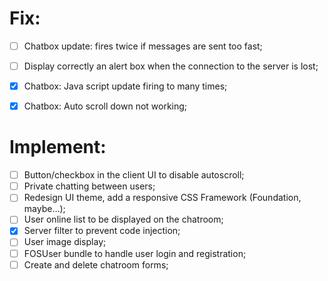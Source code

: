 # Fix:
- [ ] Chatbox update: fires twice if messages are sent too fast;
- [ ] Display correctly an alert box when the connection to the server is lost;
- [x] Chatbox: Java script update firing to many times;
- [x] Chatbox: Auto scroll down not working;



# Implement:
- [ ] Button/checkbox in the client UI to disable autoscroll;
- [ ] Private chatting between users;
- [ ] Redesign UI theme, add a responsive CSS Framework (Foundation, maybe...);
- [ ] User online list to be displayed on the chatroom;
- [x] Server filter to prevent code injection;
- [ ] User image display;
- [ ] FOSUser bundle to handle user login and registration;
- [ ] Create and delete chatroom forms;